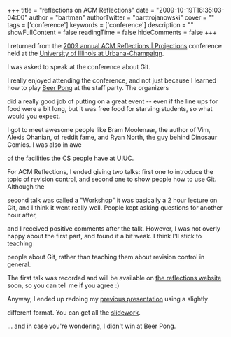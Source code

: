 +++
title = "reflections on ACM Reflections"
date = "2009-10-19T18:35:03-04:00"
author = "bartman"
authorTwitter = "barttrojanowski"
cover = ""
tags = ['conference']
keywords = ['conference']
description = ""
showFullContent = false
readingTime = false
hideComments = false
+++

I returned from the [2009 annual ACM Reflections | Projections](http://www.acm.uiuc.edu/conference/2009/index.html) conference held at the [University of Illinois at Urbana-Champaign](http://illinois.edu/).

I was asked to speak at the conference about Git.



I really enjoyed attending the conference, and not just because I learned how to play [Beer Pong](http://en.wikipedia.org/wiki/Beer_pong) at the staff party.  The organizers

did a really good job of putting on a great event -- even if the line ups for food were a bit long, but it was free food for starving students, so what would you expect.

I got to meet awesome people like Bram Moolenaar, the author of Vim, Alexis Ohanian, of reddit fame, and Ryan North, the guy behind Dinosaur Comics.  I was also in awe 

of the facilities the CS people have at UIUC.



For ACM Reflections, I ended giving two talks: first one to introduce the topic of revision control, and second one to show people how to use Git.  Although the

second talk was called a "Workshop" it was basically a 2 hour lecture on Git, and I think it went really well.  People kept asking questions for another hour after,

and I received positive comments after the talk.  However, I was not overly happy about the first part, and found it a bit weak.  I think I'll stick to teaching

people about Git, rather than teaching them about revision control in general.



The first talk was recorded and will be available on [the reflections website](http://www.acm.uiuc.edu/conference/2009/videos.html) soon, so you can tell me if you agree :)



Anyway, I ended up redoing my [previous presentation](http://www.jukie.net/~bart/blog/ogre-git-screencast) using a slightly 

different format.  You can get all the [slidework](http://www.jukie.net/~bart/slides/git-reflections/).



... and in case you're wondering, I didn't win at Beer Pong.

